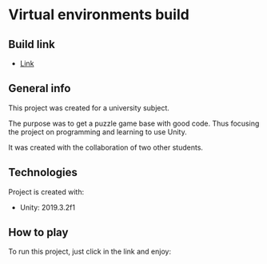 # Virtual environments build

## Build link
* [Link](https://josvilg.itch.io/entorns)

## General info
This project was created for a university subject.

The purpose was to get a puzzle game base with good code. Thus focusing the project on programming and learning to use Unity.

It was created with the collaboration of two other students.	

## Technologies
Project is created with:
* Unity: 2019.3.2f1
	
## How to play
To run this project, just click in the link and enjoy: